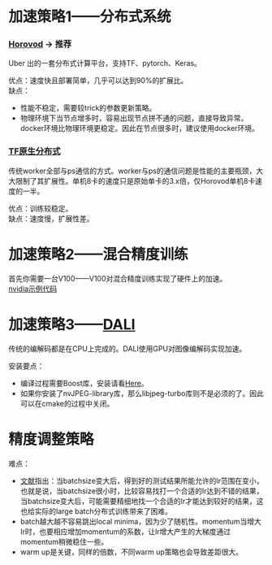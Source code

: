 # 加速策略1——分布式系统

### [Horovod](https://github.com/uber/horovod) -> 推荐
Uber 出的一套分布式计算平台，支持TF、pytorch、Keras。 

优点：速度快且部署简单，几乎可以达到90%的扩展比。 <br>
缺点：<br>
* 性能不稳定，需要较trick的参数更新策略。<br>
* 物理环境下当节点增多时，容易出现节点拼不通的问题，直接导致异常。docker环境比物理环境更稳定。因此在节点很多时，建议使用docker环境。<br>


### [TF原生分布式](https://blog.csdn.net/hjimce/article/details/61197190) <br>
传统worker全部与ps通信的方式。worker与ps的通信问题是性能的主要瓶颈，大大限制了其扩展性。单机8卡的速度只是原始单卡的3.x倍，仅Horovod单机8卡速度的一半。

优点：训练较稳定。 <br>
缺点：速度慢，扩展性差。<br>

# 加速策略2——混合精度训练
首先你需要一台V100——V100对混合精度训练实现了硬件上的加速。<br>
[nvidia示例代码](https://github.com/NVIDIA/DeepLearningExamples/blob/master/TensorFlow/Classification/imagenet/nvcnn_hvd.py)

# 加速策略3——[DALI](https://github.com/NVIDIA/DALI)
传统的编解码都是在CPU上完成的。DALI使用GPU对图像编解码实现加速。<br>

安装要点：<br>
* 编译过程需要Boost库，安装请看[Here](https://github.com/shenqixiaojiang/installOthers)。 <br>
* 如果你安装了nvJPEG-library库，那么libjpeg-turbo库则不是必须的了。因此可以在cmake的过程中关闭。<br>

# 精度调整策略
难点：
* [文献](https://arxiv.org/abs/1508.02788)指出：当batchsize变大后，得到好的测试结果所能允许的lr范围在变小，也就是说，当batchsize很小时，比较容易找打一个合适的lr达到不错的结果，当batchsize变大后，可能需要精细地找一个合适的lr才能达到较好的结果，这也给实际的large batch分布式训练带来了困难。
* batch越大越不容易跳出local minima，因为少了随机性。momentum当增大lr时，也要相应增加momentum的系数，让lr增大产生的大梯度通过momentum稍微稳住一些。
* warm up是关键，同样的倍数，不同warm up策略也会导致差距很大。
